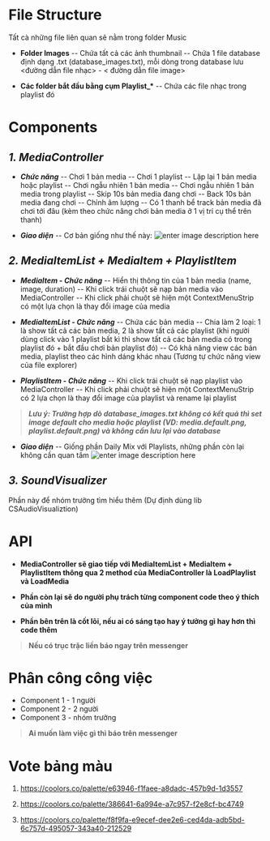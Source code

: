 ﻿# **File Structure**

Tất cà những file liên quan sẽ nằm trong folder Music

- **Folder Images**
-- Chứa tất cả các ảnh thumbnail
-- Chứa 1 file database định dạng .txt (database_images.txt), mỗi dòng trong database lưu <đường dẫn file nhạc> - < đường dẫn file image> 

- **Các folder bắt đầu bằng cụm Playlist_\***
-- Chứa các file nhạc trong playlist đó

# **Components**

## *1. MediaController*

- ***Chức năng***
-- Chơi 1 bản media
-- Chơi 1 playlist
-- Lặp lại 1 bản media hoặc playlist
-- Chơi ngẫu nhiên 1 bản media
-- Chơi ngẫu nhiên 1 bản media trong playlist 
-- Skip 10s bản media đang chơi
-- Back 10s bản media đang chơi
-- Chỉnh âm lượng
-- Có 1 thanh bể track bản media đã chơi tới đâu (kèm theo chức năng chơi bản media ở 1 vị trí cụ thể trên thanh)

- ***Giao diện***
-- Cơ bản giống như thế này:
![enter image description here](https://scontent.fsgn13-2.fna.fbcdn.net/v/t1.15752-9/305530780_1757712781272532_4466138376861634112_n.jpg?_nc_cat=106&ccb=1-7&_nc_sid=ae9488&_nc_ohc=O3V30fuVBpQAX9Ihhsr&_nc_ht=scontent.fsgn13-2.fna&oh=03_AVJIdoZoSRbXOM-UykoZNK6oly7k1T1WzNlDpF12jnxncg&oe=6345A4C4)

## ***2. MediaItemList + MediaItem + PlaylistItem***

- ***MediaItem - Chức năng***
-- Hiển thị thông tin của 1 bản media (name, image, duration)
-- Khi click trái chuột sẽ nạp bản media vào MediaController
-- Khi click phải chuột sẽ hiện một ContextMenuStrip có một lựa chọn là thay đổi image của media

- ***MediaItemList - Chức năng***
-- Chứa các bản media
-- Chia làm 2 loại: 1 là show tất cả các bản media, 2 là show tất cả các playlist (khi người dùng click vào 1 playlist bất kì thì show tất cả các bản media có trong playlist đó + bắt đầu chơi bản playlist đó)
-- Có khả năng view các bản media, playlist theo các hình dáng khác nhau (Tương tự chức năng view của file explorer)

- ***PlaylistItem - Chức năng***
-- Khi click trái chuột sẽ nạp playlist vào MediaController
-- Khi click phải chuột sẽ hiện một ContextMenuStrip có 2 lựa chọn là thay đổi image của playlist và rename lại playlist

> ***Lưu ý: Trường hợp dò database_images.txt không có kết quả thì set image default cho media hoặc playlist (VD: media.default.png, playlist.default.png) và không cần lưu lại vào database***

- ***Giao diện***
-- Giống phần Daily Mix với Playlists, những phần còn lại không cần quan tâm
![enter image description here](https://scontent.fhan4-1.fna.fbcdn.net/v/t1.15752-9/305957206_763206844892061_5038020268857184816_n.png?_nc_cat=105&ccb=1-7&_nc_sid=ae9488&_nc_ohc=hPHIqLSWvbkAX9TbpDJ&_nc_ht=scontent.fhan4-1.fna&oh=03_AVIVOyAOcJNWpj41mA21dG8L9SrOlXVCtvdNwufs0k3kBw&oe=63470227)

## ***3. SoundVisualizer***

Phần này để nhóm trưởng tìm hiểu thêm (Dự định dùng lib CSAudioVisualiztion)

# **API**

- **MediaController sẽ giao tiếp với MediaItemList + MediaItem + PlaylistItem thông qua 2 method của MediaController là LoadPlaylist và LoadMedia**

- **Phần còn lại sẽ do người phụ trách từng component code theo ý thích của mình**

- **Phần bên trên là cốt lõi, nếu ai có sáng tạo hay ý tưởng gì hay hơn thì code thêm**

> **Nếu có trục trặc liền báo ngay trên messenger**

# **Phân công công việc**

- Component 1 - 1 người
- Component 2 - 2 người
- Component 3 - nhóm trưởng

> **Ai muốn làm việc gì thì báo trên messenger**

# **Vote bảng màu**

1. https://coolors.co/palette/e63946-f1faee-a8dadc-457b9d-1d3557

2. https://coolors.co/palette/386641-6a994e-a7c957-f2e8cf-bc4749

3. https://coolors.co/palette/f8f9fa-e9ecef-dee2e6-ced4da-adb5bd-6c757d-495057-343a40-212529
